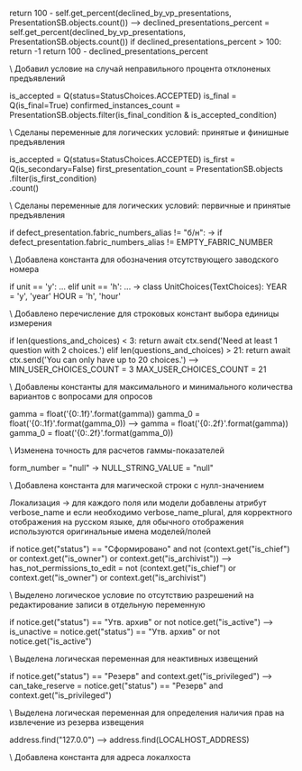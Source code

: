 return 100 - self.get_percent(declined_by_vp_presentations, PresentationSB.objects.count())
-->
declined_presentations_percent = self.get_percent(declined_by_vp_presentations, PresentationSB.objects.count())
if declined_presentations_percent > 100:
    return -1
return 100 - declined_presentations_percent

\\ Добавил условие на случай неправильного процента отклоненых предъявлений


is_accepted = Q(status=StatusChoices.ACCEPTED)
is_final = Q(is_final=True)
confirmed_instances_count = PresentationSB.objects.filter(is_final_condition & is_accepted_condition)

\\ Сделаны переменные для логических условий: принятые и финишные предъявления

is_accepted = Q(status=StatusChoices.ACCEPTED)
is_first = Q(is_secondary=False)
first_presentation_count = PresentationSB.objects \
            .filter(is_first_condition) \
            .count()

\\ Сделаны переменные для логических условий: первичные и принятые предъявления

if defect_presentation.fabric_numbers_alias != "б/н":
->
if defect_presentation.fabric_numbers_alias != EMPTY_FABRIC_NUMBER

\\ Добавлена константа для обозначения отсутствующего заводского номера

if unit == 'y':
...
elif unit == 'h':
...
->
class UnitChoices(TextChoices):
    YEAR = 'y', 'year'
    HOUR = 'h', 'hour'

\\ Добавлено перечисление для строковых констант выбора единицы измерения

if len(questions_and_choices) < 3:
    return await ctx.send('Need at least 1 question with 2 choices.')
elif len(questions_and_choices) > 21:
    return await ctx.send('You can only have up to 20 choices.')
-->
MIN_USER_CHOICES_COUNT = 3
MAX_USER_CHOICES_COUNT = 21

\\ Добавлены константы для максимального и минимального количества вариантов с вопросами для опросов

gamma = float('{0:.1f}'.format(gamma))
gamma_0 = float('{0:.1f}'.format(gamma_0))
-->
gamma = float('{0:.2f}'.format(gamma))
gamma_0 = float('{0:.2f}'.format(gamma_0))

\\ Изменена точность для расчетов гаммы-показателей

form_number = "null" -> NULL_STRING_VALUE = "null"

\\ Добавлена константа для магической строки с нулл-значением

Локализация -> для каждого поля или модели добавлены атрибут verbose_name и если необходимо verbose_name_plural, для 
корректного отображения на русском языке, для обычного отображения используются оригинальные имена моделей/полей

if notice.get("status") == "Сформировано" and not (context.get("is_chief") or
                                                   context.get("is_owner") or
                                                   context.get("is_archivist"))
-->
has_not_permissions_to_edit = not (context.get("is_chief") or
                                   context.get("is_owner") or
                                   context.get("is_archivist")

\\ Выделено логическое условие по отсутствию разрешений на редактирование записи в отдельную переменную

if notice.get("status") == "Утв. архив" or not notice.get("is_active")
-->
is_unactive = notice.get("status") == "Утв. архив" or not notice.get("is_active")

\\ Выделена логическая переменная для неактивных извещений

if notice.get("status") == "Резерв" and context.get("is_privileged")
-->
can_take_reserve = notice.get("status") == "Резерв" and context.get("is_privileged")

\\ Выделена логическая переменная для определения наличия прав на извлечение из резерва извещения

address.find("127.0.0") --> address.find(LOCALHOST_ADDRESS)

\\ Добавлена константа для адреса локалхоста